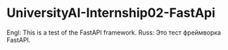 # UniversityAI-Internship02-FastApi
Engl: This is a test of the FastAPI framework.  Russ: Это тест фреймворка FastAPI.

